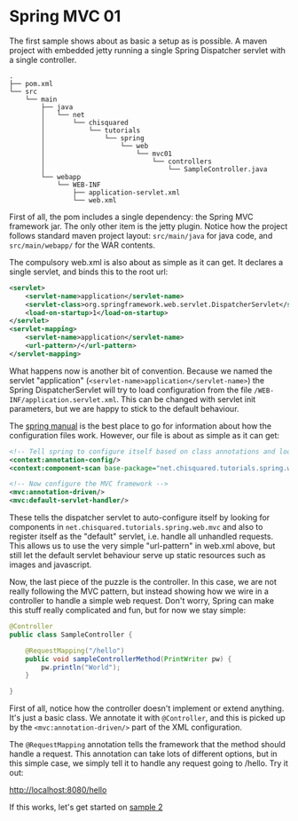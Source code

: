 Spring MVC 01
=============

The first sample shows about as basic a setup as is possible. A maven project with embedded jetty
running a single Spring Dispatcher servlet with a single controller.

```
.
├── pom.xml
└── src
    └── main
        ├── java
        │   └── net
        │       └── chisquared
        │           └── tutorials
        │               └── spring
        │                   └── web
        │                       └── mvc01
        │                           └── controllers
        │                               └── SampleController.java
        └── webapp
            └── WEB-INF
                ├── application-servlet.xml
                └── web.xml

```

First of all, the pom includes a single dependency: the Spring MVC framework jar. The only other item
is the jetty plugin. Notice how the project follows standard maven project layout: `src/main/java` for 
java code, and `src/main/webapp/` for the WAR contents.

The compulsory web.xml is also about as simple as it can get. It declares a single servlet, and binds this
to the root url:

```xml
<servlet>
	<servlet-name>application</servlet-name>
	<servlet-class>org.springframework.web.servlet.DispatcherServlet</servlet-class>
	<load-on-startup>1</load-on-startup>
</servlet>
<servlet-mapping>
	<servlet-name>application</servlet-name>
	<url-pattern>/</url-pattern>
</servlet-mapping>
```

What happens now is another bit of convention. Because we named the servlet "application" (`<servlet-name>application</servlet-name>`)
the Spring DispatcherServlet will try to load configuration from the file `/WEB-INF/application.servlet.xml`. This can be changed
with servlet init parameters, but we are happy to stick to the default behaviour.

The [spring manual](http://static.springsource.org/spring/docs/current/spring-framework-reference/html/) is the best place to go for information
about how the configuration files work. However, our file is about as simple as it can get:

```xml
<!-- Tell spring to configure itself based on class annotations and look for components in the package below -->
<context:annotation-config/>
<context:component-scan base-package="net.chisquared.tutorials.spring.web.mvc01"/>

<!-- Now configure the MVC framework -->
<mvc:annotation-driven/>
<mvc:default-servlet-handler/>

```

These tells the dispatcher servlet to auto-configure itself by looking for components in `net.chisquared.tutorials.spring.web.mvc` 
and also to register itself as the "default" servlet, i.e. handle all unhandled requests. This allows us to use the very simple
"url-pattern" in web.xml above, but still let the default servlet behaviour serve up static resources such as images and javascript.

Now, the last piece of the puzzle is the controller. In this case, we are not really following the MVC pattern, but instead
showing how we wire in a controller to handle a simple web request. Don't worry, Spring can make this stuff really complicated and fun,
but for now we stay simple:

```java
@Controller
public class SampleController {

	@RequestMapping("/hello")
	public void sampleControllerMethod(PrintWriter pw) {
		pw.println("World");
	}

}
```

First of all, notice how the controller doesn't implement or extend anything. It's just a basic class. We annotate it with `@Controller`,
and this is picked up by the `<mvc:annotation-driven/>` part of the XML configuration. 

The `@RequestMapping` annotation tells the framework that the method should handle a request. This annotation can take lots of different
options, but in this simple case, we simply tell it to handle any request going to /hello. Try it out:

<http://localhost:8080/hello>

If this works, let's get started on [sample 2](../spring-mvc-02/README.md)
